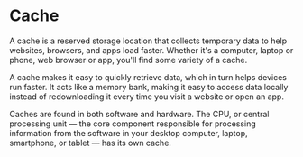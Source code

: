 # Cache

A cache is a reserved storage location that collects temporary data to help websites, browsers, and apps load faster. 
Whether it's a computer, laptop or phone, web browser or app, you'll find some variety of a cache.

A cache makes it easy to quickly retrieve data, which in turn helps devices run faster. 
It acts like a memory bank, making it easy to access data locally instead of redownloading it every time you visit a website or open an app.

Caches are found in both software and hardware. 
The CPU, or central processing unit — the core component responsible for processing information from the software in your desktop computer, laptop, smartphone, or tablet — has its own cache.
